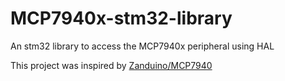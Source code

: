 # MCP7940x-stm32-library
An stm32 library to access the MCP7940x peripheral using HAL

This project was inspired by [Zanduino/MCP7940]([url](https://github.com/Zanduino/MCP7940))
